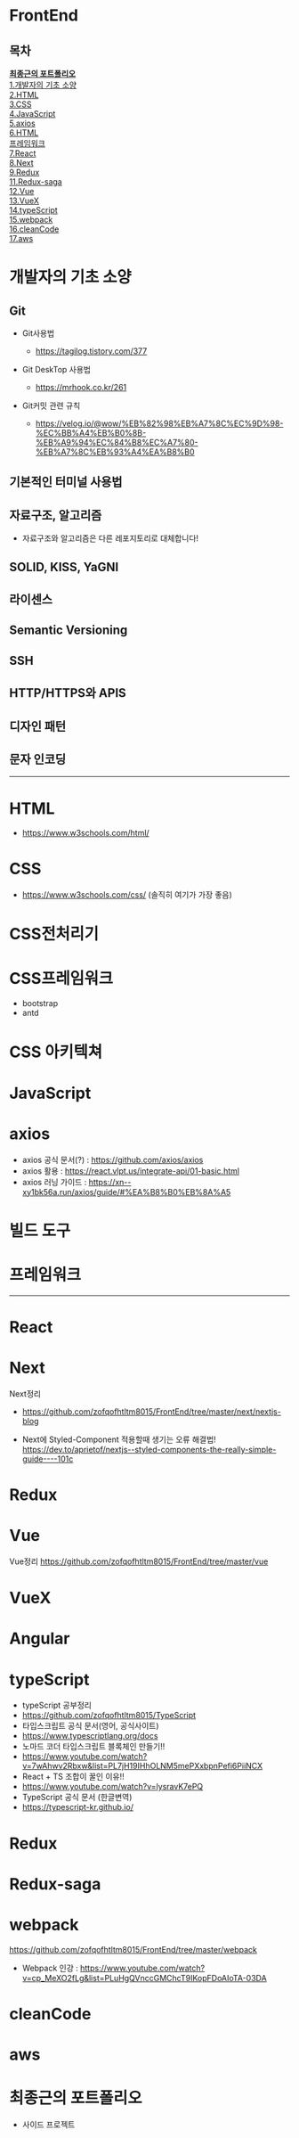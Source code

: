 # FrontEnd

## 목차
<b> [최종근의 포트폴리오](#최종근의-포트폴리오) </b> \
[1.개발자의 기초 소양](#개발자의-기초-소양)\
[2.HTML](#HTML)\
[3.CSS](#CSS)\
[4.JavaScript](#JavaScript)\
[5.axios](#axios)\
[6.HTML](#HTML)\
[프레임워크](#프레임워크)\
[7.React](#React)\
[8.Next](#Next)\
[9.Redux](#Redux)\
[11.Redux-saga](#Redux-saga)\
[12.Vue](#Vue)\
[13.VueX](#VueX)\
[14.typeScript](#typeScript)\
[15.webpack](#webpack)\
[16.cleanCode](#cleanCode)\
[17.aws](#aws)



# 개발자의 기초 소양

## Git
  - Git사용법
    - https://tagilog.tistory.com/377
 
  - Git DeskTop 사용법
    - https://mrhook.co.kr/261
  
  - Git커밋 관련 규칙
    - https://velog.io/@wow/%EB%82%98%EB%A7%8C%EC%9D%98-%EC%BB%A4%EB%B0%8B-%EB%A9%94%EC%84%B8%EC%A7%80-%EB%A7%8C%EB%93%A4%EA%B8%B0
  
## 기본적인 터미널 사용법

## 자료구조, 알고리즘
 - 자료구조와 알고리즘은 다른 레포지토리로 대체합니다!
## SOLID, KISS, YaGNI

## 라이센스

## Semantic Versioning

## SSH

## HTTP/HTTPS와 APIS

## 디자인 패턴

## 문자 인코딩

---

# HTML
- https://www.w3schools.com/html/



# CSS
- https://www.w3schools.com/css/ (솔직히 여기가 가장 좋음)

# CSS전처리기

# CSS프레임워크
- bootstrap
- antd

# CSS 아키텍쳐



# JavaScript

# axios
- axios 공식 문서(?) :  https://github.com/axios/axios
- axios 활용 : https://react.vlpt.us/integrate-api/01-basic.html
- axios 러닝 가이드 : https://xn--xy1bk56a.run/axios/guide/#%EA%B8%B0%EB%8A%A5



# 빌드 도구



# 프레임워크
---

# React
# Next
Next정리
- https://github.com/zofqofhtltm8015/FrontEnd/tree/master/next/nextjs-blog

- Next에 Styled-Component 적용할때 생기는 오류 해결법! <br>
https://dev.to/aprietof/nextjs--styled-components-the-really-simple-guide----101c


# Redux

# Vue
Vue정리
https://github.com/zofqofhtltm8015/FrontEnd/tree/master/vue
# VueX

# Angular


# typeScript
 - typeScript 공부정리
  - https://github.com/zofqofhtltm8015/TypeScript
 - 타입스크립트 공식 문서(영어, 공식사이트)
  - https://www.typescriptlang.org/docs
 - 노마드 코더 타입스크립트 블록체인 만들기!!
  - https://www.youtube.com/watch?v=7wAhwv2Rbxw&list=PL7jH19IHhOLNM5mePXxbpnPefi6PiiNCX
 - React + TS 조합이 꿀인 이유!!
  - https://www.youtube.com/watch?v=lysravK7ePQ
 - TypeScript 공식 문서 (한글변역)
  -  https://typescript-kr.github.io/
  
# Redux

# Redux-saga

# webpack
 https://github.com/zofqofhtltm8015/FrontEnd/tree/master/webpack
- Webpack 인강 : https://www.youtube.com/watch?v=cp_MeXO2fLg&list=PLuHgQVnccGMChcT9IKopFDoAIoTA-03DA
# cleanCode

# aws 



# 최종근의 포트폴리오
- 사이드 프로젝트
